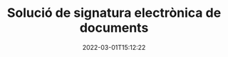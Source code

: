 ---
############################# Static ############################
layout: "product"
date: 2022-03-01T15:12:22
draft: false
#operation: 
#signaturetype: 
#fileformat: 
#productName: Java
lang: ca
#productCode: java
#otherformats: 
#breadcrumb: Put  signature on  for Java
product: "Signature"
product_tag: "signature"

############################# Head ############################
head_title: ".NET, Java, API de núvol i aplicacions de signatura de documents en línia"
head_description: "Obteniu una solució de signatura electrònica de documents tot en un per a aplicacions .NET, Java i basades en núvol. Signeu formats de document habituals en línia mitjançant la funció d'arrossegar i deixar anar"

############################# Header ############################
title: "Solució de signatura electrònica de documents"
description: "Signa documents i imatges digitals a qualsevol plataforma utilitzant les nostres API flexibles i solucions basades en aplicacions per a programadors i usuaris finals."

############################# APIs ###############################
apis:
  enable: true

  api:
    # api loop
    - title: "Les API de codi alt de GroupDocs.Signature inclouen"
      link: "/signature/"
      label: "Mostra totes les API High Code"
      api_product:
        # api_product loop
        - link: "/signature/net/"
          img_alt: "GroupDocs.Signature for .NET"
          image: "/signature/groupdocs-signature-net.png"
          product: "GroupDocs.Signature for"
          platform: ".NET"
          content: "API nativa de .NET per afegir, cercar i verificar els tipus de signatura digital més populars a Microsoft Office, PDF, imatges i altres formats en aplicacions .NET."

        # api_product loop
        - link: "/signature/java/"
          img_alt: "GroupDocs.Signature for Java"
          image: "/signature/groupdocs-signature-java.png"
          product: "GroupDocs.Signature for"
          platform: "Java"
          content: "Potencia les aplicacions Java amb capacitats de signatura electrònica per signar digitalment una àmplia gamma de documents i imatges en qualsevol sistema operatiu amb JDK instal·lat."

        # api_product loop
        - link: "/signature/nodejs-java/"
          img_alt: "GroupDocs.Signature for Node.js via Java"
          image: "/signature/groupdocs-signature-nodejs.png"
          product: "GroupDocs.Signature for"
          platform: "Node.js"
          content: "La nostra solució Node.js amplia les vostres aplicacions empresarials amb signatura digital. Col·loqueu signatures electròniques en documents i formats d'imatge populars fàcilment."

    # api loop
    - title: "Les API de codi baix de GroupDocs.Signature inclouen"
      link: "https://products.groupdocs.cloud/signature"
      label: "Mostra totes les API de codi baix"
      api_product:
        # api_product loop
        - link: "https://products.groupdocs.cloud/signature/curl"
          img_alt: "GroupDocs.Signature Cloud for cURL"
          image: "https://www.groupdocs.cloud/templates/groupdocscloud/images/sdk/272x272/groupdocs_signature-for-curl.png"
          product: "GroupDocs.Signature"
          platform: "Cloud for cURL"
          content: "Treballeu amb l'API de signatura de documents cURL RESTful per afegir i manipular diferents tipus de signatura en tots els formats de document populars, com ara PDF, Word, Excel i imatges."

        # api_product loop
        - link: "https://products.groupdocs.cloud/signature/net"
          img_alt: "GroupDocs.Signature Cloud SDK for .NET"
          image: "https://www.groupdocs.cloud/templates/groupdocscloud/images/sdk/272x272/groupdocs_signature-for-net.png"
          product: "GroupDocs.Signature"
          platform: "Cloud SDK for .NET"
          content: "Utilitzeu fàcilment l'API RESTful de signatura electrònica amb .NET SDK per gestionar la signatura digital en diversos formats de document dins d'aplicacions .NET."

        # api_product loop
        - link: "https://products.groupdocs.cloud/signature/java"
          img_alt: "GroupDocs.Signature Cloud SDK for Java"
          image: "https://www.groupdocs.cloud/templates/groupdocscloud/images/sdk/272x272/groupdocs_signature-for-java.png"
          product: "GroupDocs.Signature"
          platform: "Cloud SDK for Java"
          content: "Implementeu funcions avançades de signatura de documents a les vostres aplicacions Java amb l'SDK de signatura de documents especialment dissenyat per a Java."

    # api loop
    - title: "GroupDocs.Signature No inclou aplicacions de codi"
      link: "https://products.groupdocs.app/signature"
      label: "Veure totes les aplicacions sense codi"
      api_product:
        # api_product loop
        - link: "https://products.groupdocs.app/signature/total"
          img_alt: "GroupDocs.Signature Total"
          image: "https://www.aspose.cloud/templates/asposeapp/images/products/logo/aspose_signature-app.png"
          product: "GroupDocs.Signature"
          platform: "Total"
          content: "Signa fitxers de Microsoft Word, Excel, PowerPoint, Visio i PDF amb text, imatge, codi de barres o codi QR."

        # api_product loop
        - link: "https://products.groupdocs.app/signature/docx"
          img_alt: "GroupDocs.Signature DOCX"
          image: "https://www.aspose.cloud/templates/groupdocsapp/images/products/logo/groupdocs_words-app.png"
          product: "GroupDocs.Signature"
          platform: "DOCX"
          content: "Signeu digitalment documents de Word en línia directament des del vostre navegador de manera gratuïta."

        # api_product loop
        - link: "https://products.groupdocs.app/signature/pdf"
          img_alt: "GroupDocs.Signature PDF"
          image: "https://www.aspose.cloud/templates/groupdocsapp/images/products/logo/groupdocs_pdf-app.png"
          product: "GroupDocs.Signature"
          platform: "PDF"
          content: "E-Sign fitxers PDF amb text, imatge o codi de barres des de qualsevol navegador web."

############################# Back to top ###############################
back_to_top:
  enable: true
---